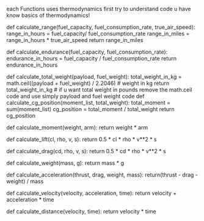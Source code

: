 each Functions uses thermodynamics first try to understand code u have know basics of thermodynamics!

def calculate_range(fuel_capacity, fuel_consumption_rate, true_air_speed): 
    range_in_hours = fuel_capacity/ fuel_consumption_rate 
    range_in_miles = range_in_hours * true_air_speed
    return range_in_miles

def calculate_endurance(fuel_capacity, fuel_consumption_rate):
    endurance_in_hours = fuel_capacity / fuel_consumption_rate
    return endurance_in_hours

def calculate_total_weight(payload, fuel_weight):
    total_weight_in_kg = math.ceil((payload + fuel_weight) / 2.2046) # weight in kg
    return total_weight_in_kg
    # if u want total weight in pounds remove the math.ceil code and use simply payload and fuel weight code
def calculate_cg_position(moment_list, total_weight):
    total_moment = sum(moment_list)
    cg_position = total_moment / total_weight
    return cg_position

def calculate_moment(weight, arm):
    return weight * arm

def calculate_lift(cl, rho, v, s):
    return 0.5 * cl * rho * v**2 * s

def calculate_drag(cd, rho, v, s):
    return 0.5 * cd * rho * v**2 * s
    
def calculate_weight(mass, g):
    return mass * g
    
def calculate_acceleration(thrust, drag, weight, mass):
    return(thrust - drag - weight) / mass

def calculate_velocity(velocity, acceleration, time):
    return velocity + acceleration * time

def calculate_distance(velocity, time):
    return velocity * time
